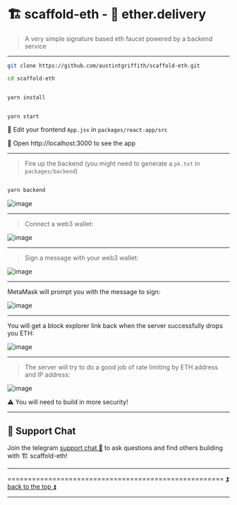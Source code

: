 # 🏗 scaffold-eth - 🚛 ether.delivery

> A very simple signature based eth faucet powered by a backend service

---


```bash
git clone https://github.com/austintgriffith/scaffold-eth.git

cd scaffold-eth
```

```bash

yarn install

```

```bash

yarn start

```

📝 Edit your frontend `App.jsx` in `packages/react-app/src`

📱 Open http://localhost:3000 to see the app



---

> Fire up the backend (you might need to generate a `pk.txt` in `packages/backend`)

```bash

yarn backend

```

![image](https://user-images.githubusercontent.com/2653167/117460618-f1ba0a80-af09-11eb-9b98-f7655a8db096.png)


---

> Connect a web3 wallet:

![image](https://user-images.githubusercontent.com/2653167/117460778-1a420480-af0a-11eb-88dc-5d7000e6111f.png)


---


> Sign a message with your web3 wallet:

![image](https://user-images.githubusercontent.com/2653167/117460914-4067a480-af0a-11eb-9c2c-89559655055d.png)

---

MetaMask will prompt you with the message to sign:

![image](https://user-images.githubusercontent.com/2653167/117460945-48274900-af0a-11eb-830e-6f3a776c2494.png)


---

You will get a block explorer link back when the server successfully drops you ETH:

![image](https://user-images.githubusercontent.com/2653167/117461115-72790680-af0a-11eb-83f9-8d4397a9e101.png)


---


> The server will try to do a good job of rate limiting by ETH address and IP address:

![image](https://user-images.githubusercontent.com/2653167/117459590-cbe03600-af08-11eb-9523-ebe7543c9fab.png)

⚠️ You will need to build in more security!

----

## 💬 Support Chat

Join the telegram [support chat 💬](https://t.me/joinchat/KByvmRe5wkR-8F_zz6AjpA)  to ask questions and find others building with 🏗 scaffold-eth!

---

===================================================== [⏫ back to the top ⏫](https://github.com/austintgriffith/scaffold-eth#-scaffold-eth)

---
